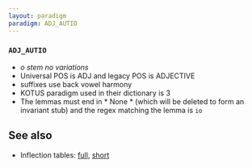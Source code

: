 ```yaml
---
layout: paradigm
paradigm: ADJ_AUTIO
---
```

### ` ADJ_AUTIO `

* _o stem no variations_
* Universal POS is ADJ and legacy POS is ADJECTIVE
* suffixes use back vowel harmony
* KOTUS paradigm used in their dictionary is 3
* The lemmas must end in * None * (which will be deleted to form an invariant stub) and the regex matching the lemma is ` io `

## See also

* Inflection tables: [full](gen/A/autio.html), [short](gen/A/autio_wikt.html)

